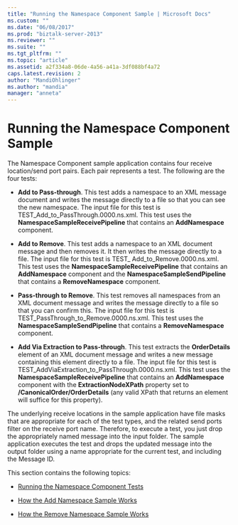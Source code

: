 ```yaml
---
title: "Running the Namespace Component Sample | Microsoft Docs"
ms.custom: ""
ms.date: "06/08/2017"
ms.prod: "biztalk-server-2013"
ms.reviewer: ""
ms.suite: ""
ms.tgt_pltfrm: ""
ms.topic: "article"
ms.assetid: a2f334a8-06de-4a56-a41a-3df088bf4a72
caps.latest.revision: 2
author: "MandiOhlinger"
ms.author: "mandia"
manager: "anneta"
---
```

# Running the Namespace Component Sample
The Namespace Component sample application contains four receive location/send port pairs. Each pair represents a test. The following are the four tests:  
  
-   **Add to Pass-through**. This test adds a namespace to an XML message document and writes the message directly to a file so that you can see the new namespace. The input file for this test is TEST_Add_to_PassThrough.0000.ns.xml. This test uses the **NamespaceSampleReceivePipeline** that contains an **AddNamespace** component.  
  
-   **Add to Remove**. This test adds a namespace to an XML document message and then removes it. It then writes the message directly to a file. The input file for this test is TEST_ Add_to_Remove.0000.ns.xml. This test uses the **NamespaceSampleReceivePipeline** that contains an **AddNamespace** component and the **NamespaceSampleSendPipeline** that contains a **RemoveNamespace** component.  
  
-   **Pass-through to Remove**. This test removes all namespaces from an XML document message and writes the message directly to a file so that you can confirm this. The input file for this test is TEST_PassThrough_to_Remove.0000.ns.xml. This test uses the **NamespaceSampleSendPipeline** that contains a **RemoveNamespace** component.  
  
-   **Add Via Extraction to Pass-through**. This test extracts the **OrderDetails** element of an XML document message and writes a new message containing this element directly to a file. The input file for this test is TEST_AddViaExtraction_to_PassThrough.0000.ns.xml. This test uses the **NamespaceSampleReceivePipeline** that contains an **AddNamespace** component with the **ExtractionNodeXPath** property set to **/CanonicalOrder/OrderDetails** (any valid XPath that returns an element will suffice for this property).  
  
 The underlying receive locations in the sample application have file masks that are appropriate for each of the test types, and the related send ports filter on the receive port name. Therefore, to execute a test, you just drop the appropriately named message into the input folder. The sample application executes the test and drops the updated message into the output folder using a name appropriate for the current test, and including the Message ID.  
  
 This section contains the following topics:  
  
-   [Running the Namespace Component Tests](../esb-toolkit/running-the-namespace-component-tests.md)  
  
-   [How the Add Namespace Sample Works](../esb-toolkit/how-the-add-namespace-sample-works.md)  
  
-   [How the Remove Namespace Sample Works](../esb-toolkit/how-the-remove-namespace-sample-works.md)